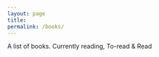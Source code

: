 ```yaml
---
layout: page
title: 
permalink: /books/
---
```


A list of books. Currently reading, To-read & Read
